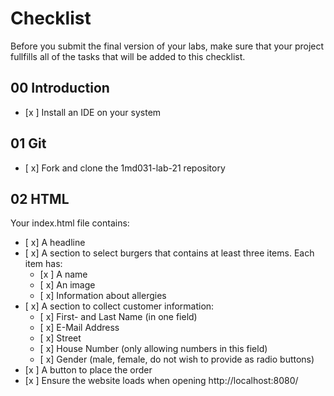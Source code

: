 # Checklist

Before you submit the final version of your labs, make sure that your project fullfills all of the tasks that will be added to this checklist.

## 00 Introduction

- [x ] Install an IDE on your system

## 01 Git

- [ x] Fork and clone the 1md031-lab-21 repository

## 02 HTML

 Your index.html file contains:
 - [ x] A headline
 - [ x] A section to select burgers that contains at least three items. Each item has:
     - [x ] A name
     - [ x] An image
     - [ x] Information about allergies 
 - [ x] A section to collect customer information:
     - [ x] First- and Last Name (in one field)
     - [ x] E-Mail Address
     - [ x] Street
     - [ x] House Number (only allowing numbers in this field)
     - [ x] Gender (male, female, do not wish to provide as radio buttons)
 - [x ] A button to place the order
 - [x ] Ensure the website loads when opening http://localhost:8080/